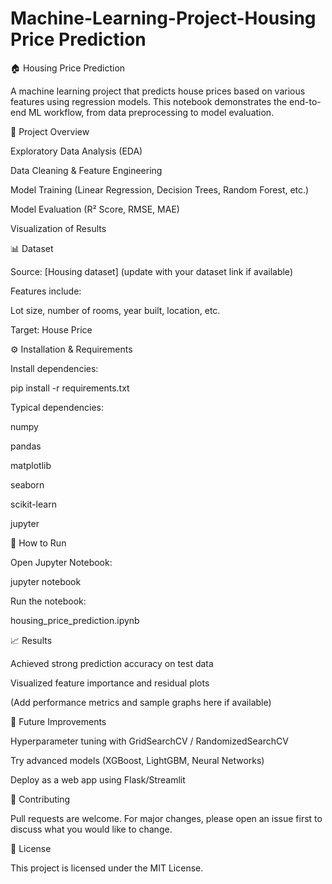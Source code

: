 # Machine-Learning-Project-Housing Price Prediction
🏠 Housing Price Prediction

A machine learning project that predicts house prices based on various features using regression models. This notebook demonstrates the end-to-end ML workflow, from data preprocessing to model evaluation.

📌 Project Overview

Exploratory Data Analysis (EDA)

Data Cleaning & Feature Engineering

Model Training (Linear Regression, Decision Trees, Random Forest, etc.)

Model Evaluation (R² Score, RMSE, MAE)

Visualization of Results

📊 Dataset

Source: [Housing dataset] (update with your dataset link if available)

Features include:

Lot size, number of rooms, year built, location, etc.

Target: House Price

⚙ Installation & Requirements



Install dependencies:

pip install -r requirements.txt


Typical dependencies:

numpy

pandas

matplotlib

seaborn

scikit-learn

jupyter

🚀 How to Run

Open Jupyter Notebook:

jupyter notebook


Run the notebook:

housing_price_prediction.ipynb

📈 Results

Achieved strong prediction accuracy on test data

Visualized feature importance and residual plots

(Add performance metrics and sample graphs here if available)

🔮 Future Improvements

Hyperparameter tuning with GridSearchCV / RandomizedSearchCV

Try advanced models (XGBoost, LightGBM, Neural Networks)

Deploy as a web app using Flask/Streamlit

🤝 Contributing

Pull requests are welcome. For major changes, please open an issue first to discuss what you would like to change.

📜 License

This project is licensed under the MIT License.
